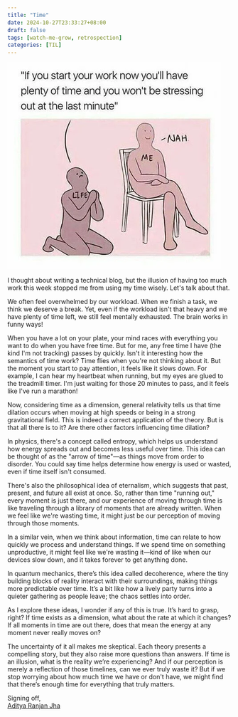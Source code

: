 ```yaml
---
title: "Time"
date: 2024-10-27T23:33:27+08:00
draft: false
tags: [watch-me-grow, retrospection]
categories: [TIL]
---
```

![](image.png)

I thought about writing a technical blog, but the illusion of having too much work this week stopped me from using my time wisely. Let's talk about that.

We often feel overwhelmed by our workload. When we finish a task, we think we deserve a break. Yet, even if the workload isn't that heavy and we have plenty of time left, we still feel mentally exhausted. The brain works in funny ways!

When you have a lot on your plate, your mind races with everything you want to do when you have free time. But for me, any free time I have (the kind I'm not tracking) passes by quickly. Isn't it interesting how the semantics of time work? Time flies when you're not thinking about it. But the moment you start to pay attention, it feels like it slows down. For example, I can hear my heartbeat when running, but my eyes are glued to the treadmill timer. I'm just waiting for those 20 minutes to pass, and it feels like I've run a marathon!

Now, considering time as a dimension, general relativity tells us that time dilation occurs when moving at high speeds or being in a strong gravitational field. This is indeed a correct application of the theory. But is that all there is to it? Are there other factors influencing time dilation?

In physics, there's a concept called entropy, which helps us understand how energy spreads out and becomes less useful over time. This idea can be thought of as the "arrow of time"—as things move from order to disorder. You could say time helps determine how energy is used or wasted, even if time itself isn't consumed.

There's also the philosophical idea of eternalism, which suggests that past, present, and future all exist at once. So, rather than time "running out," every moment is just there, and our experience of moving through time is like traveling through a library of moments that are already written. When we feel like we're wasting time, it might just be our perception of moving through those moments.

In a similar vein, when we think about information, time can relate to how quickly we process and understand things. If we spend time on something unproductive, it might feel like we're wasting it—kind of like when our devices slow down, and it takes forever to get anything done. 

In quantum mechanics, there’s this idea called decoherence, where the tiny building blocks of reality interact with their surroundings, making things more predictable over time. It’s a bit like how a lively party turns into a quieter gathering as people leave; the chaos settles into order.

As I explore these ideas, I wonder if any of this is true. It’s hard to grasp, right? If time exists as a dimension, what about the rate at which it changes? If all moments in time are out there, does that mean the energy at any moment never really moves on?

The uncertainty of it all makes me skeptical. Each theory presents a compelling story, but they also raise more questions than answers. If time is an illusion, what is the reality we’re experiencing? And if our perception is merely a reflection of those timelines, can we ever truly waste it? But if we stop worrying about how much time we have or don't have, we might find that there’s enough time for everything that truly matters.

Signing off,  
[Aditya Ranjan Jha](https://github.com/adi4comp)